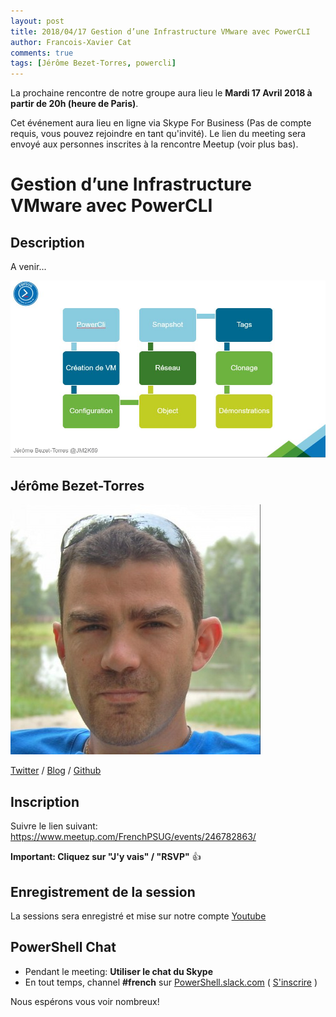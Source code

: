 ```yaml
---
layout: post
title: 2018/04/17 Gestion d’une Infrastructure VMware avec PowerCLI
author: Francois-Xavier Cat
comments: true
tags: [Jérôme Bezet-Torres, powercli]
---
```


La prochaine rencontre de notre groupe aura lieu le **Mardi 17 Avril 2018 à partir de 20h (heure de Paris)**.

Cet événement aura lieu en ligne via Skype For Business (Pas de compte requis, vous pouvez rejoindre en tant qu'invité).
Le lien du meeting sera envoyé aux personnes inscrites à la rencontre Meetup (voir plus bas).

# Gestion d’une Infrastructure VMware avec PowerCLI

## Description

A venir...

![image-center](/images\2018\2018-02-03-FrPSUG18-JeromeBezetTorres\61AacEuk.jpg)

## Jérôme Bezet-Torres

![image-center](/images\presenters\Jérôme_Bezet-Torres.jpg)

[Twitter](https://twitter.com/JM2K69) / [Blog](https://jm2k69.github.io/) / [Github](https://github.com/JM2K69)

## Inscription

Suivre le lien suivant: https://www.meetup.com/FrenchPSUG/events/246782863/

**Important: Cliquez sur "J'y vais" / "RSVP"** 👍

## Enregistrement de la session

La sessions sera enregistré et mise sur notre compte [Youtube](https://www.youtube.com/frenchpowershellusergroup)

## PowerShell Chat

* Pendant le meeting: **Utiliser le chat du Skype**
* En tout temps, channel **#french** sur [PowerShell.slack.com](https://powershell.slack.com/Slack) ( [S'inscrire](http://slack.poshcode.org/) )

Nous espérons vous voir nombreux!
